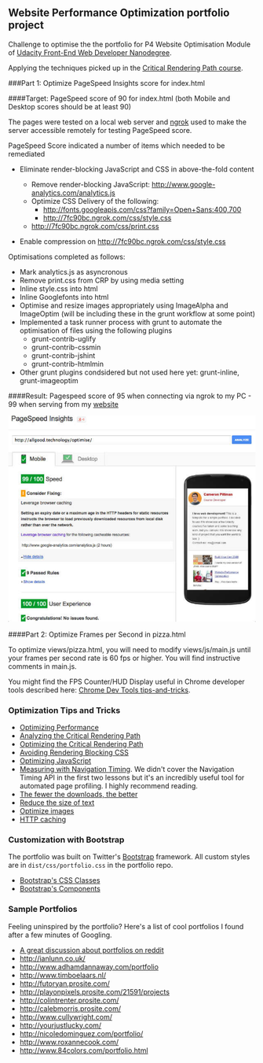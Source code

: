 ## Website Performance Optimization portfolio project

Challenge to optimise the the portfolio for P4 Website Optimisation Module of [Udacity Front-End Web Developer Nanodegree](https://www.udacity.com/course/nd001).

Applying the techniques picked up in the [Critical Rendering Path course](https://www.udacity.com/course/ud884).


###Part 1: Optimize PageSpeed Insights score for index.html

####Target: PageSpeed score of 90 for index.html (both Mobile and Desktop scores should be at least 90)

The pages were tested on a local web server and [ngrok](https://ngrok.com/) used to make the server accessible remotely for testing PageSpeed score.

PageSpeed Score indicated a number of items which needed to be remediated

* Eliminate render-blocking JavaScript and CSS in above-the-fold content
	* Remove render-blocking JavaScript: http://www.google-analytics.com/analytics.js
	* Optimize CSS Delivery of the following:
		* http://fonts.googleapis.com/css?family=Open+Sans:400,700
		* http://7fc90bc.ngrok.com/css/style.css
	* http://7fc90bc.ngrok.com/css/print.css

* Enable compression on http://7fc90bc.ngrok.com/css/style.css

Optimisations completed as follows:

* Mark analytics.js as asyncronous
* Remove print.css from CRP by using media setting
* Inline style.css into html
* Inline Googlefonts into html
* Optimise and resize images appropriately using ImageAlpha and ImageOptim (will be including these in the grunt workflow at some point)
* Implemented a task runner process with grunt to automate the optimisation of files using the following plugins
	* grunt-contrib-uglify
	* grunt-contrib-cssmin
	* grunt-contrib-jshint
	* grunt-contrib-htmlmin
* Other grunt plugins condsidered but not used here yet: grunt-inline, grunt-imageoptim

####Result: Pagespeed score of 95 when connecting via ngrok to my PC - 99 when serving from my [website](allgood.technology/optimise/index.html)

![website score](https://github.com/allbad/frontend-nanodegree-mobile-portfolio/raw/gh-pages/screenshots/ss_index_99_at.jpg "Website Score")


####Part 2: Optimize Frames per Second in pizza.html

To optimize views/pizza.html, you will need to modify views/js/main.js until your frames per second rate is 60 fps or higher. You will find instructive comments in main.js.

You might find the FPS Counter/HUD Display useful in Chrome developer tools described here: [Chrome Dev Tools tips-and-tricks](https://developer.chrome.com/devtools/docs/tips-and-tricks).

### Optimization Tips and Tricks
* [Optimizing Performance](https://developers.google.com/web/fundamentals/performance/ "web performance")
* [Analyzing the Critical Rendering Path](https://developers.google.com/web/fundamentals/performance/critical-rendering-path/analyzing-crp.html "analyzing crp")
* [Optimizing the Critical Rendering Path](https://developers.google.com/web/fundamentals/performance/critical-rendering-path/optimizing-critical-rendering-path.html "optimize the crp!")
* [Avoiding Rendering Blocking CSS](https://developers.google.com/web/fundamentals/performance/critical-rendering-path/render-blocking-css.html "render blocking css")
* [Optimizing JavaScript](https://developers.google.com/web/fundamentals/performance/critical-rendering-path/adding-interactivity-with-javascript.html "javascript")
* [Measuring with Navigation Timing](https://developers.google.com/web/fundamentals/performance/critical-rendering-path/measure-crp.html "nav timing api"). We didn't cover the Navigation Timing API in the first two lessons but it's an incredibly useful tool for automated page profiling. I highly recommend reading.
* <a href="https://developers.google.com/web/fundamentals/performance/optimizing-content-efficiency/eliminate-downloads.html">The fewer the downloads, the better</a>
* <a href="https://developers.google.com/web/fundamentals/performance/optimizing-content-efficiency/optimize-encoding-and-transfer.html">Reduce the size of text</a>
* <a href="https://developers.google.com/web/fundamentals/performance/optimizing-content-efficiency/image-optimization.html">Optimize images</a>
* <a href="https://developers.google.com/web/fundamentals/performance/optimizing-content-efficiency/http-caching.html">HTTP caching</a>

### Customization with Bootstrap
The portfolio was built on Twitter's <a href="http://getbootstrap.com/">Bootstrap</a> framework. All custom styles are in `dist/css/portfolio.css` in the portfolio repo.

* <a href="http://getbootstrap.com/css/">Bootstrap's CSS Classes</a>
* <a href="http://getbootstrap.com/components/">Bootstrap's Components</a>

### Sample Portfolios

Feeling uninspired by the portfolio? Here's a list of cool portfolios I found after a few minutes of Googling.

* <a href="http://www.reddit.com/r/webdev/comments/280qkr/would_anybody_like_to_post_their_portfolio_site/">A great discussion about portfolios on reddit</a>
* <a href="http://ianlunn.co.uk/">http://ianlunn.co.uk/</a>
* <a href="http://www.adhamdannaway.com/portfolio">http://www.adhamdannaway.com/portfolio</a>
* <a href="http://www.timboelaars.nl/">http://www.timboelaars.nl/</a>
* <a href="http://futoryan.prosite.com/">http://futoryan.prosite.com/</a>
* <a href="http://playonpixels.prosite.com/21591/projects">http://playonpixels.prosite.com/21591/projects</a>
* <a href="http://colintrenter.prosite.com/">http://colintrenter.prosite.com/</a>
* <a href="http://calebmorris.prosite.com/">http://calebmorris.prosite.com/</a>
* <a href="http://www.cullywright.com/">http://www.cullywright.com/</a>
* <a href="http://yourjustlucky.com/">http://yourjustlucky.com/</a>
* <a href="http://nicoledominguez.com/portfolio/">http://nicoledominguez.com/portfolio/</a>
* <a href="http://www.roxannecook.com/">http://www.roxannecook.com/</a>
* <a href="http://www.84colors.com/portfolio.html">http://www.84colors.com/portfolio.html</a>
